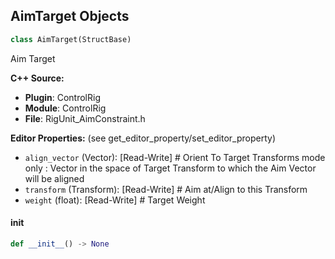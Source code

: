 ## AimTarget Objects

```python
class AimTarget(StructBase)
```

Aim Target

**C++ Source:**

- **Plugin**: ControlRig
- **Module**: ControlRig
- **File**: RigUnit_AimConstraint.h

**Editor Properties:** (see get_editor_property/set_editor_property)

- ``align_vector`` (Vector):  [Read-Write] # Orient To Target Transforms mode only : Vector in the space of Target Transform to which the Aim Vector will be aligned
- ``transform`` (Transform):  [Read-Write] # Aim at/Align to this Transform
- ``weight`` (float):  [Read-Write] # Target Weight

<a id="unreal.AimTarget.__init__"></a>

#### __init__

```python
def __init__() -> None
```

<a id="unreal.RigUnit_AimConstraint"></a>